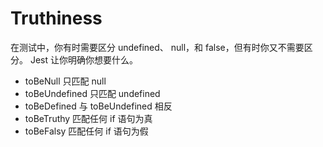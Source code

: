 # Truthiness

在测试中，你有时需要区分 undefined、 null，和 false，但有时你又不需要区分。 Jest 让你明确你想要什么。

- toBeNull 只匹配 null
- toBeUndefined 只匹配 undefined
- toBeDefined 与 toBeUndefined 相反
- toBeTruthy 匹配任何 if 语句为真
- toBeFalsy 匹配任何 if 语句为假

